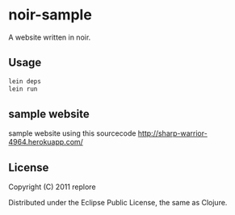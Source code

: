 # noir-sample

A website written in noir.

## Usage

```bash
lein deps
lein run
```


## sample website

sample website using this sourcecode
http://sharp-warrior-4964.herokuapp.com/

## License

Copyright (C) 2011 replore

Distributed under the Eclipse Public License, the same as Clojure.

